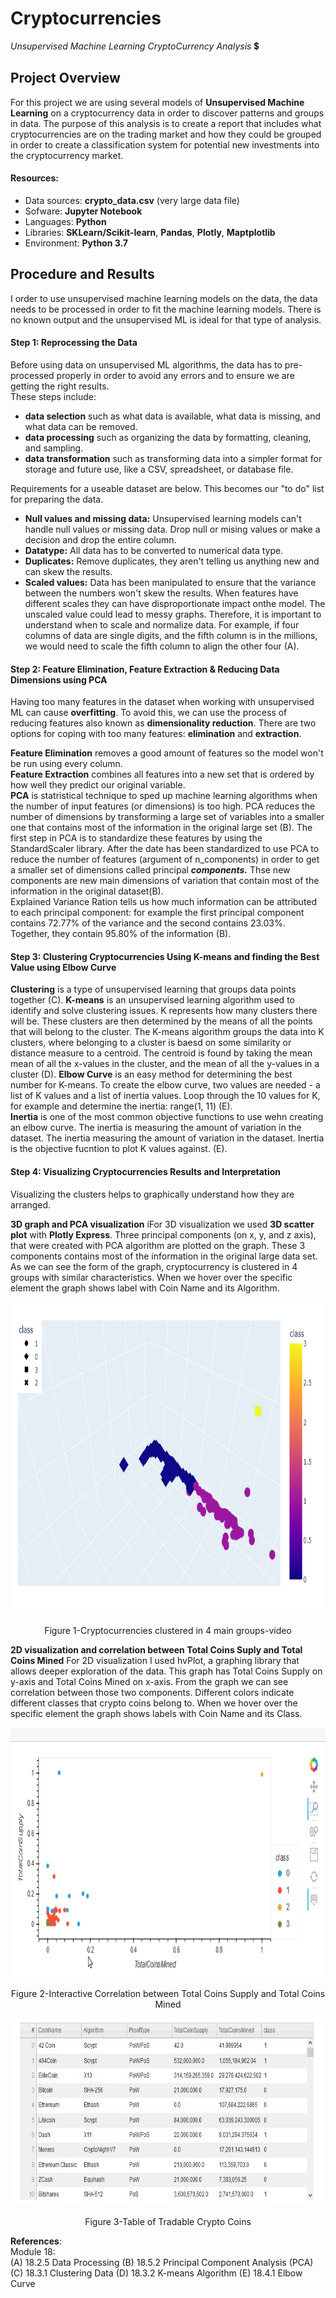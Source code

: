 # Cryptocurrencies 
*Unsupervised Machine Learning CryptoCurrency Analysis* 💲
## Project Overview 
For this project we are using several models of **Unsupervised Machine Learning** on a cryptocurrency data in order to discover 
patterns and groups in data.   The purpose of this analysis is to create a report that includes what cryptocurrencies are on the 
trading market and how they could be grouped in order to create a classification system for potential new investments into the 
cryptocurrency market. 
 
#### Resources: 
-  Data sources:  **crypto_data.csv** (very large data file)
-  Sofware: **Jupyter Notebook**
-  Languages: **Python**
-  Libraries: **SKLearn/Scikit-learn**, **Pandas**, **Plotly**, **Maptplotlib**
-  Environment: **Python 3.7**
 
## Procedure and Results 
I order to use unsupervised machine learning models on the data, the data needs to be processed in order to fit the machine learning
models.  There is no known output and the unsupervised ML is ideal for that type of analysis.  

#### Step 1:  Reprocessing the Data 
Before using data on unsupervised ML algorithms, the data has to pre-processed properly in order to avoid any errors and to 
ensure we are getting the right results.  
These steps include:
 - **data selection** such as what data is available, what data is missing, and what data can be removed.
 - **data processing** such as organizing the data by formatting, cleaning, and sampling.
 - **data transformation** such as transforming data into a simpler format for storage and future use, like a CSV, spreadsheet, or database file.

Requirements for a useable dataset are below.  This becomes our "to do" list for preparing the data.   
 -  **Null values and missing data:**  Unsupervised learning models can't handle null values or missing data.  Drop null or mising values or
make a decision and drop the entire column.
-  **Datatype:** All data has to be converted to numerical data type. 
-  **Duplicates:** Remove duplicates, they aren't telling us anything new and can skew the results.    
-  **Scaled values:** Data has been manipulated to ensure that the variance between the numbers won't skew the results.   When features have different 
scales they can have disproportionate impact onthe model.  The unscaled value could lead to messy graphs.  Therefore, it is important to 
understand when to scale and normalize data.  For example, if four columns of data are single digits, and the fifth column is in the millions, 
we would need to scale the fifth column to align the other four (A). 

#### Step 2:  Feature Elimination, Feature Extraction & Reducing Data Dimensions using PCA 
Having too many features in the dataset when working with unsupervised ML can cause **overfitting**.  To avoid this, we can use the process
of reducing features also known as **dimensionality reduction**.  There are two options for coping with too many features:  **elimination** and 
**extraction**.  

**Feature Elimination** removes a good amount of features so the model won't be run using every column.  
**Feature Extraction** combines all features into a new set that is ordered by how well they predict our original variable.  
**PCA** is statristical technique to sped up machine learning algorithms when the number of input features (or dimensions) is too high. 
PCA reduces the number of dimensions by transforming a large set of variables into a smaller one that contains most of the information in 
the original large set (B).
The first step in  PCA is to standardize these features by using the StandardScaler library.  After the date has been standardized to 
use PCA to reduce the number of features (argument of n_components) in order to get a smaller set of dimensions called principal ***components.***
Thse new components are new main dimensions of variation that contain most of the information in the original dataset(B).  
Explained Variance Ration tells us how much information can be attributed to each principal component: for example the first principal component
contains 72.77% of the variance and the second contains 23.03%.  Together, they contain 95.80% of the information (B).  

#### Step 3:  Clustering Cryptocurrencies Using K-means and finding the Best Value using Elbow Curve
**Clustering** is a type of unsupervised learning that groups data points together (C). 
**K-means** is an unsupervised learning algorithm used to identify and solve clustering issues.  K represents how many clusters there will be. 
These clusters are then determined by the means of all the points that will belong to the cluster.  The K-means algorithm groups the data into
K clusters, where belonging to a cluster is baesd on some similarity or distance measure to a centroid.  The centroid is found by taking the mean
mean of all the x-values in the cluster, and the mean of all the y-values in a cluster (D). 
**Elbow Curve** is an easy method for determining the best number for K-means.  To create the elbow curve, two values are needed - a list 
of K values and a list of inertia values.  Loop through the 10 values for K, for example and determine the inertia: range(1, 11) (E).  
**Inertia** is one of the most common objective functions to use wehn creating an elbow curve.  The inertia is measuring the amount of 
variation in the dataset. The inertia measuring the amount of variation in the dataset. Inertia is the objective fucntion to plot K values against. (E).  

#### Step 4:  Visualizing Cryptocurrencies Results and Interpretation
Visualizing the clusters helps to graphically understand how they are arranged.   

**3D graph and PCA visualization** iFor 3D visualization we used **3D scatter plot** with **Plotly Express**.  Three principal components
(on x, y, and z axis), that were created with PCA algorithm are plotted on the graph. These 3 components contains most of the information 
in the original large data set.  As we can see the form of the graph, cryptocurrency is clustered in 4 groups with similar characteristics.  When 
we hover over the specific element the graph shows label with Coin Name and its Algorithm.  

<p align="center">
  <img width="600" height="500" src="https://github.com/mjrotter4445/CryptoCurrencies/blob/main/Graphics/Figure1_Crypto%203Dviz.gif">
</p>
<p align="center">
Figure 1-Cryptocurrencies clustered in 4 main groups-video
</p>

**2D visualization and correlation between Total Coins Suply and Total Coins Mined**
For 2D visualization I used hvPlot, a graphing library that allows deeper exploration of the data.  This graph has Total Coins Supply 
on y-axis and Total Coins Mined on x-axis. From the graph we can see correlation between those two components.  Different colors indicate different 
classes that crypto coins belong to.  When we hover over the specific element the graph shows labels with Coin Name and its Class.  


<p align="center">
  <img width="800" height="400" src="https://github.com/mjrotter4445/CryptoCurrencies/blob/main/Graphics/fig2_2dvideo.gif">
</p>
<p align="center">
Figure 2-Interactive Correlation between Total Coins Supply and Total Coins Mined
</p>



<p align="center">
  <img width="600" height="300" src="https://github.com/mjrotter4445/CryptoCurrencies/blob/main/Graphics/Fig3_clust_df_tradable_crypto.jpg">
</p>
<p align="center">
Figure 3-Table of Tradable Crypto Coins
</p>
  
**References**:   
Module 18:  
(A) 18.2.5 Data Processing 
(B) 18.5.2 Principal Component Analysis (PCA)
(C) 18.3.1 Clustering Data
(D) 18.3.2 K-means Algorithm 
(E) 18.4.1 Elbow Curve
